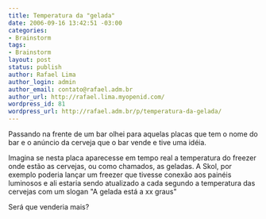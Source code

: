 ```yaml
---
title: Temperatura da "gelada"
date: 2006-09-16 13:42:51 -03:00
categories:
- Brainstorm
tags:
- Brainstorm
layout: post
status: publish
author: Rafael Lima
author_login: admin
author_email: contato@rafael.adm.br
author_url: http://rafael.lima.myopenid.com/
wordpress_id: 81
wordpress_url: http://rafael.adm.br/p/temperatura-da-gelada/
---
```


Passando na frente de um bar olhei para aquelas placas que tem o nome do bar e o an&uacute;ncio da cerveja que o bar vende e tive uma id&eacute;ia.

Imagina se nesta placa aparecesse em tempo real a temperatura do freezer onde est&atilde;o as cervejas, ou como chamados, as geladas. A Skol, por exemplo poderia lan&ccedil;ar um freezer que tivesse conex&atilde;o aos pain&eacute;is luminosos e ali estaria sendo atualizado a cada segundo a temperatura das cervejas com um slogan "A gelada est&aacute; a xx graus"

Ser&aacute; que venderia mais?
